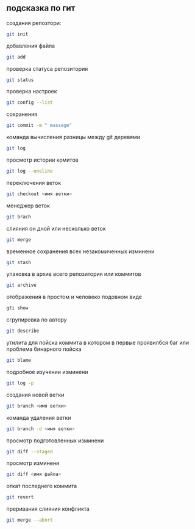 ## подсказка по гит

создания репозтори:
```sh
git init 
```
добавления файла 
```sh
git add
```
проверка статуса репозитория 
```sh
git status
```
проверка настроек 
```sh
git config --list
```
сохранения 
```sh
git commit -m " massege"
```
команда вычисления разницы между git деревями
```sh
git log
```
просмотр истории комитов
```sh
git log --oneline
```
переключения веток 
```sh
git checkout <имя ветки>
```
менеджер веток 
```sh
git brach
```
слияния он
дной или несколько веток
```sh
git merge
```
временное сохранения всех незакомиченных изминени
```sh
git stash
```
упаковка в архив всего репозитория или коммитов
```sh
git archive
```
отображения в простом и человеко подовном виде
```sh
gti show
```
сгрупировка по автору 
```sh
git describe
```
утилита для пойска коммита в котором в первые проявилбся баг или проблема бинарного пойска
```sh
git blame
```

подробное изучении изминени
```sh
git log -p
```
создания новой ветки 
```sh
git branch <имя ветки> 
```
команда удаления ветки
```sh
git branch -d <имя ветки>
```

просмотр подготовленных изминени
```sh
git diff --staged
```
просмотр изминени 
```sh
git diff <имя файла>
```
откат последнего коммита
```sh
git revert 
```
преривания слияния конфликта 
```sh
git merge --abort
```
